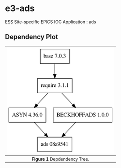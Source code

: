 
e3-ads  
======
ESS Site-specific EPICS IOC Application : ads

## Dependency Plot


|![ads dep](docs/ads.png)|
| :---: |
|**Figure 1** Depdendency Tree. |


